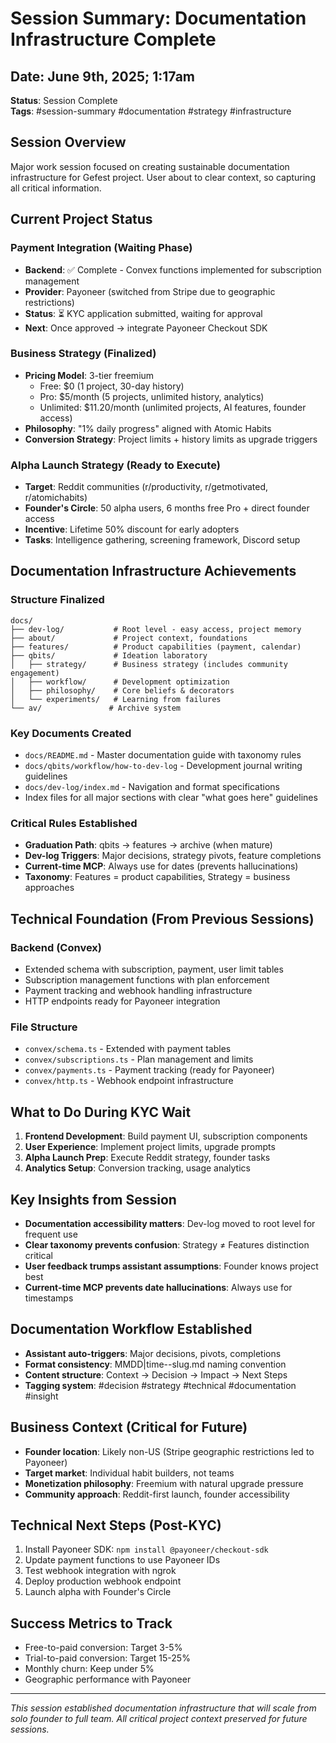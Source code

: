 # Session Summary: Documentation Infrastructure Complete

## Date: June 9th, 2025; 1:17am

**Status**: Session Complete  
**Tags**: #session-summary #documentation #strategy #infrastructure

## Session Overview
Major work session focused on creating sustainable documentation infrastructure for Gefest project. User about to clear context, so capturing all critical information.

## Current Project Status

### Payment Integration (Waiting Phase)
- **Backend**: ✅ Complete - Convex functions implemented for subscription management
- **Provider**: Payoneer (switched from Stripe due to geographic restrictions)
- **Status**: ⏳ KYC application submitted, waiting for approval
- **Next**: Once approved → integrate Payoneer Checkout SDK

### Business Strategy (Finalized)
- **Pricing Model**: 3-tier freemium
  - Free: $0 (1 project, 30-day history)
  - Pro: $5/month (5 projects, unlimited history, analytics)  
  - Unlimited: $11.20/month (unlimited projects, AI features, founder access)
- **Philosophy**: "1% daily progress" aligned with Atomic Habits
- **Conversion Strategy**: Project limits + history limits as upgrade triggers

### Alpha Launch Strategy (Ready to Execute)
- **Target**: Reddit communities (r/productivity, r/getmotivated, r/atomichabits)
- **Founder's Circle**: 50 alpha users, 6 months free Pro + direct founder access
- **Incentive**: Lifetime 50% discount for early adopters
- **Tasks**: Intelligence gathering, screening framework, Discord setup

## Documentation Infrastructure Achievements

### Structure Finalized
```
docs/
├── dev-log/           # Root level - easy access, project memory
├── about/             # Project context, foundations
├── features/          # Product capabilities (payment, calendar)
├── qbits/             # Ideation laboratory
│   ├── strategy/      # Business strategy (includes community engagement)
│   ├── workflow/      # Development optimization
│   ├── philosophy/    # Core beliefs & decorators
│   └── experiments/   # Learning from failures
└── av/               # Archive system
```

### Key Documents Created
- `docs/README.md` - Master documentation guide with taxonomy rules
- `docs/qbits/workflow/how-to-dev-log` - Development journal writing guidelines
- `docs/dev-log/index.md` - Navigation and format specifications
- Index files for all major sections with clear "what goes here" guidelines

### Critical Rules Established
- **Graduation Path**: qbits → features → archive (when mature)
- **Dev-log Triggers**: Major decisions, strategy pivots, feature completions
- **Current-time MCP**: Always use for dates (prevents hallucinations)
- **Taxonomy**: Features = product capabilities, Strategy = business approaches

## Technical Foundation (From Previous Sessions)

### Backend (Convex)
- Extended schema with subscription, payment, user limit tables
- Subscription management functions with plan enforcement  
- Payment tracking and webhook handling infrastructure
- HTTP endpoints ready for Payoneer integration

### File Structure
- `convex/schema.ts` - Extended with payment tables
- `convex/subscriptions.ts` - Plan management and limits
- `convex/payments.ts` - Payment tracking (ready for Payoneer)
- `convex/http.ts` - Webhook endpoint infrastructure

## What to Do During KYC Wait
1. **Frontend Development**: Build payment UI, subscription components
2. **User Experience**: Implement project limits, upgrade prompts
3. **Alpha Launch Prep**: Execute Reddit strategy, founder tasks
4. **Analytics Setup**: Conversion tracking, usage analytics

## Key Insights from Session
- **Documentation accessibility matters**: Dev-log moved to root level for frequent use
- **Clear taxonomy prevents confusion**: Strategy ≠ Features distinction critical
- **User feedback trumps assistant assumptions**: Founder knows project best
- **Current-time MCP prevents date hallucinations**: Always use for timestamps

## Documentation Workflow Established
- **Assistant auto-triggers**: Major decisions, pivots, completions
- **Format consistency**: MMDD|time--slug.md naming convention
- **Content structure**: Context → Decision → Impact → Next Steps
- **Tagging system**: #decision #strategy #technical #documentation #insight

## Business Context (Critical for Future)
- **Founder location**: Likely non-US (Stripe geographic restrictions led to Payoneer)
- **Target market**: Individual habit builders, not teams
- **Monetization philosophy**: Freemium with natural upgrade pressure
- **Community approach**: Reddit-first launch, founder accessibility

## Technical Next Steps (Post-KYC)
1. Install Payoneer SDK: `npm install @payoneer/checkout-sdk`
2. Update payment functions to use Payoneer IDs
3. Test webhook integration with ngrok
4. Deploy production webhook endpoint
5. Launch alpha with Founder's Circle

## Success Metrics to Track
- Free-to-paid conversion: Target 3-5%
- Trial-to-paid conversion: Target 15-25%
- Monthly churn: Keep under 5%
- Geographic performance with Payoneer

---
*This session established documentation infrastructure that will scale from solo founder to full team. All critical project context preserved for future sessions.* 